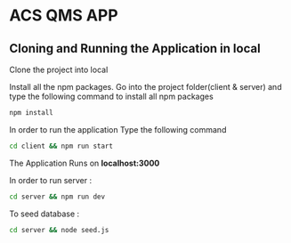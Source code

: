 # ACS QMS APP

## Cloning and Running the Application in local

Clone the project into local

Install all the npm packages. Go into the project folder(client & server) and type the following command to install all npm packages

```bash
npm install
```

In order to run the application Type the following command

```bash
cd client && npm run start
```

The Application Runs on **localhost:3000**

In order to run server :

```bash
cd server && npm run dev
```

To seed database : 

```bash
cd server && node seed.js
```
